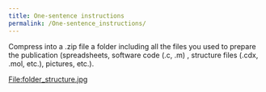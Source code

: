 ```yaml
---
title: One-sentence instructions
permalink: /One-sentence_instructions/
---
```


Compress into a .zip file a folder including all the files you used to
prepare the publication (spreadsheets, software code (.c, .m) ,
structure files (.cdx, .mol, etc.), pictures, etc.).

[<File:folder_structure.jpg>](/File:folder_structure.jpg "wikilink")